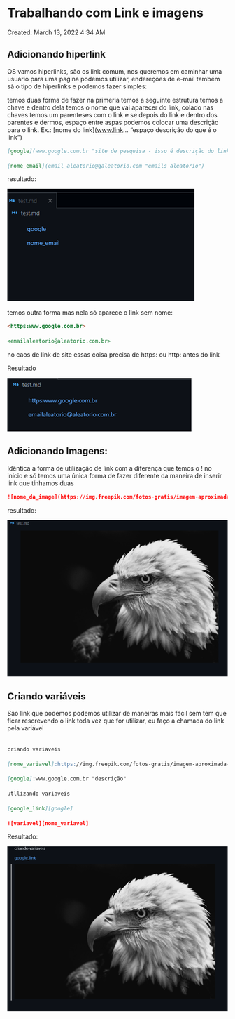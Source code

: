 # Trabalhando com Link e imagens

Created: March 13, 2022 4:34 AM

## Adicionando hiperlink

OS vamos hiperlinks, são os link comum, nos queremos em caminhar uma usuário para uma pagina  podemos utilizar, endereções de e-mail também sã o tipo de hiperlinks e podemos fazer simples:

temos duas forma de fazer na primeria temos a seguinte estrutura temos a chave e dentro dela temos o nome que vai aparecer do link, colado nas chaves temos um parenteses com o link e se depois do link e dentro dos parentes e dermos, espaço entre aspas podemos colocar uma descrição para o link. Ex.:  [nome do link](www.link... “espaço descrição do que é o link”)

```markdown
[google](www.google.com.br "site de pesquisa - isso é descrição do link e é bom para acessibidade")

[nome_email](email_aleatorio@galeatorio.com "emails aleatorio")
```

resultado:

 

![Untitled](Trabalhando%20com%20Link%20e%20imagens%205687353799054338b8803f6f7a717219/Untitled.png)

temos outra forma mas nela só aparece o link sem nome:

```markdown
<https:www.google.com.br>

<emailaleatorio@aleatorio.com.br>
```

no caos de link de site essas coisa precisa de https: ou http: antes do link 

Resultado 

![Untitled](Trabalhando%20com%20Link%20e%20imagens%205687353799054338b8803f6f7a717219/Untitled%201.png)

## Adicionando Imagens:

Idêntica a forma de utilização de link com a diferença que temos o ! no inicio e só temos uma única forma de fazer diferente da maneira de inserir link que tínhamos duas 

```markdown
![nome_da_image](https://img.freepik.com/fotos-gratis/imagem-aproximada-em-tons-de-cinza-de-uma-aguia-careca-americana-em-um-fundo-escuro_181624-31795.jpg?t=st=1647156475~exp=1647157075~hmac=9c9b505b27bf0d9bed6c9193ee620b1ae78fa9c2d934ad8d3dd026c513b42a62&w=1380 "imagem aleatoria da internet")
```

resultado:

![Untitled](Trabalhando%20com%20Link%20e%20imagens%205687353799054338b8803f6f7a717219/Untitled%202.png)

## Criando variáveis

São link que podemos podemos utilizar de maneiras mais fácil sem tem que ficar rescrevendo o link toda vez que for utilizar, eu faço a chamada do link pela variável  

```markdown

criando variaveis 

[nome_variavel]:https://img.freepik.com/fotos-gratis/imagem-aproximada-em-tons-de-cinza-de-uma-aguia-careca-americana-em-um-fundo-escuro_181624-31795.jpg?t=st=1647156475~exp=1647157075~hmac=9c9b505b27bf0d9bed6c9193ee620b1ae78fa9c2d934ad8d3dd026c513b42a62&w=1380

[google]:www.google.com.br "descrição"

utllizando variaveis 

[google_link][google]

![variavel][nome_variavel]
```

Resultado:

![Untitled](Trabalhando%20com%20Link%20e%20imagens%205687353799054338b8803f6f7a717219/Untitled%203.png)